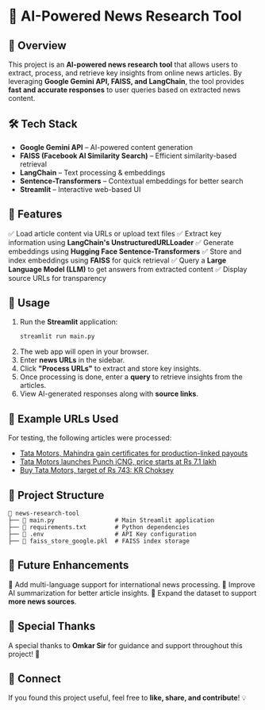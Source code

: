 # 📢 AI-Powered News Research Tool

## 🚀 Overview
This project is an **AI-powered news research tool** that allows users to extract, process, and retrieve key insights from online news articles. By leveraging **Google Gemini API, FAISS, and LangChain**, the tool provides **fast and accurate responses** to user queries based on extracted news content.

## 🛠 Tech Stack
- **Google Gemini API** – AI-powered content generation
- **FAISS (Facebook AI Similarity Search)** – Efficient similarity-based retrieval
- **LangChain** – Text processing & embeddings
- **Sentence-Transformers** – Contextual embeddings for better search
- **Streamlit** – Interactive web-based UI

## 🌟 Features
✅ Load article content via URLs or upload text files
✅ Extract key information using **LangChain's UnstructuredURLLoader**
✅ Generate embeddings using **Hugging Face Sentence-Transformers**
✅ Store and index embeddings using **FAISS** for quick retrieval
✅ Query a **Large Language Model (LLM)** to get answers from extracted content
✅ Display source URLs for transparency

## 🎯 Usage
1. Run the **Streamlit** application:
   ```sh
   streamlit run main.py
   ```
2. The web app will open in your browser.
3. Enter **news URLs** in the sidebar.
4. Click **"Process URLs"** to extract and store key insights.
5. Once processing is done, enter a **query** to retrieve insights from the articles.
6. View AI-generated responses along with **source links**.

## 🔗 Example URLs Used
For testing, the following articles were processed:
- [Tata Motors, Mahindra gain certificates for production-linked payouts](https://www.moneycontrol.com/news/business/tata-motors-mahindra-gain-certificates-for-production-linked-payouts-11281691.html)
- [Tata Motors launches Punch iCNG, price starts at Rs 7.1 lakh](https://www.moneycontrol.com/news/business/tata-motors-launches-punch-icng-price-starts-at-rs-7-1-lakh-11098751.html)
- [Buy Tata Motors, target of Rs 743: KR Choksey](https://www.moneycontrol.com/news/business/stocks/buy-tata-motors-target-of-rs-743-kr-choksey-11080811.html)

## 📁 Project Structure
```
📂 news-research-tool
├── 📜 main.py                 # Main Streamlit application
├── 📜 requirements.txt        # Python dependencies
├── 📜 .env                    # API Key configuration
├── 📜 faiss_store_google.pkl  # FAISS index storage
```

## 🎯 Future Enhancements
🚀 Add multi-language support for international news processing.
🚀 Improve AI summarization for better article insights.
🚀 Expand the dataset to support **more news sources**.

## 🙌 Special Thanks
A special thanks to **Omkar Sir** for guidance and support throughout this project! 🙏

## 📢 Connect
If you found this project useful, feel free to **like, share, and contribute**! 💡


